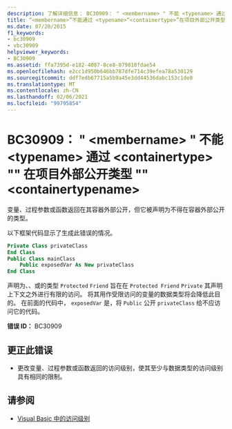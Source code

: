 ```yaml
---
description: 了解详细信息： BC30909： " <membername> " 不能 <typename> 通过 "在项目外部公开类型 <containertype> "<containertypename>
title: “<membername>”不能通过 <typename>“<containertype>”在项目外部公开类型“<containertypename>”
ms.date: 07/20/2015
f1_keywords:
- bc30909
- vbc30909
helpviewer_keywords:
- BC30909
ms.assetid: ffa7395d-e182-4087-8ce8-079810fdae54
ms.openlocfilehash: e2cc1d950b646bb787dfe714c39efea78a530129
ms.sourcegitcommit: ddf7edb67715a5b9a45e3dd44536dabc153c1de0
ms.translationtype: MT
ms.contentlocale: zh-CN
ms.lasthandoff: 02/06/2021
ms.locfileid: "99795854"
---
```

# <a name="bc30909-membername-cannot-expose-type-typename-outside-the-project-through-containertype-containertypename"></a>BC30909： " \<membername> " 不能 \<typename> 通过 \<containertype> "" 在项目外部公开类型 "" \<containertypename>

变量、过程参数或函数返回在其容器外部公开，但它被声明为不得在容器外部公开的类型。

 以下框架代码显示了生成此错误的情况。

```vb
Private Class privateClass
End Class
Public Class mainClass
    Public exposedVar As New privateClass
End Class
```

 声明为、、或的类型 `Protected` `Friend` 旨在在 `Protected Friend` `Private` 其声明上下文之外进行有限的访问。 将其用作受限访问的变量的数据类型将会降低此目的。 在前面的代码中， `exposedVar` 是，将 `Public` 公开 `privateClass` 给不应访问它的代码。

 **错误 ID：** BC30909

## <a name="to-correct-this-error"></a>更正此错误

- 更改变量、过程参数或函数返回的访问级别，使其至少与数据类型的访问级别具有相同的限制。

## <a name="see-also"></a>请参阅

- [Visual Basic 中的访问级别](../../programming-guide/language-features/declared-elements/access-levels.md)
